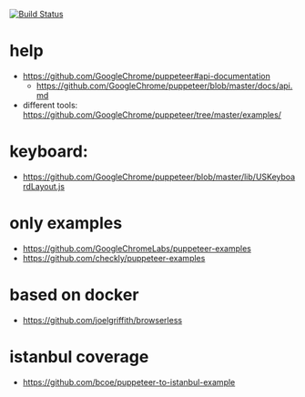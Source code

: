 [![Build Status](https://travis-ci.org/stopsopa/state-of-puppeteer.svg?branch=master)](https://travis-ci.org/stopsopa/state-of-puppeteer)




# help

* https://github.com/GoogleChrome/puppeteer#api-documentation
    * https://github.com/GoogleChrome/puppeteer/blob/master/docs/api.md
* different tools: https://github.com/GoogleChrome/puppeteer/tree/master/examples/

# keyboard:
* https://github.com/GoogleChrome/puppeteer/blob/master/lib/USKeyboardLayout.js

# only examples
* https://github.com/GoogleChromeLabs/puppeteer-examples
* https://github.com/checkly/puppeteer-examples

# based on docker
* https://github.com/joelgriffith/browserless


# istanbul coverage
* https://github.com/bcoe/puppeteer-to-istanbul-example
